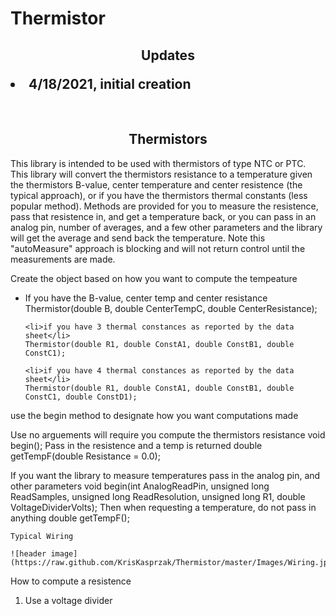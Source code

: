 # Thermistor
<b><h2><center>Updates </center>
<li>4/18/2021, initial creation</li>
</h1></b>
<br>
<b><h2><center>Thermistors</center></h1></b>

This library is intended to be used with thermistors of type NTC or PTC. This library will convert the thermistors resistance to a temperature given the thermistors B-value, center temperature and center resistence (the typical approach), or if you have the thermistors thermal constants (less popular method). Methods are provided for you to measure the resistence, pass that resistence in, and get a temperature back, or you can pass in an analog pin, number of averages, and a few other parameters and the library will get the average and send back the temperature. Note this "autoMeasure" approach is blocking and will not return control until the measurements are made.

Create the object based on how you want to compute the tempeature

<ul>
	<li>If you have the B-value, center temp and center resistance</li>
	Thermistor(double B, double CenterTempC, double CenterResistance);
  
  	<li>if you have 3 thermal constances as reported by the data sheet</li>
	Thermistor(double R1, double ConstA1, double ConstB1, double ConstC1);
  
  	<li>if you have 4 thermal constances as reported by the data sheet</li>
	Thermistor(double R1, double ConstA1, double ConstB1, double ConstC1, double ConstD1);
  </ul>
  
  use the begin method to designate how you want computations made
  
  Use no arguements will require you compute the thermistors resistance
	void begin();
  Pass in the resistence and a temp is returned
  double getTempF(double Resistance = 0.0);
  
  
  If you want the library to measure temperatures 
  pass in the analog pin, and other parameters
  void begin(int AnalogReadPin, unsigned long ReadSamples, unsigned long ReadResolution, unsigned long R1, double VoltageDividerVolts);
Then when requesting a temperature, do not pass in anything
	double getTempF();
	
	Typical Wiring
	
	![header image](https://raw.github.com/KrisKasprzak/Thermistor/master/Images/Wiring.jpg)
  
  How to compute a resistence
 1. Use a voltage divider
